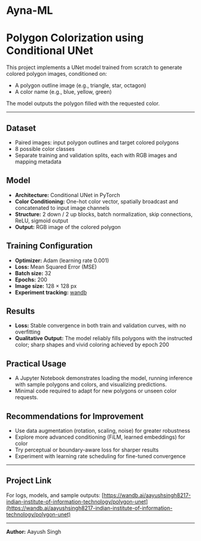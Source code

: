 # Ayna-ML

# Polygon Colorization using Conditional UNet

This project implements a UNet model trained from scratch to generate colored polygon images, conditioned on:

- A polygon outline image (e.g., triangle, star, octagon)
- A color name (e.g., blue, yellow, green)

The model outputs the polygon filled with the requested color.

---

## Dataset

- Paired images: input polygon outlines and target colored polygons
- 8 possible color classes
- Separate training and validation splits, each with RGB images and mapping metadata

## Model

- **Architecture:** Conditional UNet in PyTorch  
- **Color Conditioning:** One-hot color vector, spatially broadcast and concatenated to input image channels
- **Structure:** 2 down / 2 up blocks, batch normalization, skip connections, ReLU, sigmoid output
- **Output:** RGB image of the colored polygon

## Training Configuration

- **Optimizer:** Adam (learning rate 0.001)
- **Loss:** Mean Squared Error (MSE)
- **Batch size:** 32
- **Epochs:** 200
- **Image size:** 128 × 128 px
- **Experiment tracking:** [wandb](https://wandb.ai/aayushsingh8217-indian-institute-of-information-technology/polygon-unet)

## Results

- **Loss:** Stable convergence in both train and validation curves, with no overfitting
- **Qualitative Output:** The model reliably fills polygons with the instructed color; sharp shapes and vivid coloring achieved by epoch 200

## Practical Usage

- A Jupyter Notebook demonstrates loading the model, running inference with sample polygons and colors, and visualizing predictions.
- Minimal code required to adapt for new polygons or unseen color requests.

## Recommendations for Improvement

- Use data augmentation (rotation, scaling, noise) for greater robustness
- Explore more advanced conditioning (FiLM, learned embeddings) for color
- Try perceptual or boundary-aware loss for sharper results
- Experiment with learning rate scheduling for fine-tuned convergence

---

## Project Link

For logs, models, and sample outputs:
[https://wandb.ai/aayushsingh8217-indian-institute-of-information-technology/polygon-unet](https://wandb.ai/aayushsingh8217-indian-institute-of-information-technology/polygon-unet)

---

**Author:** Aayush Singh
